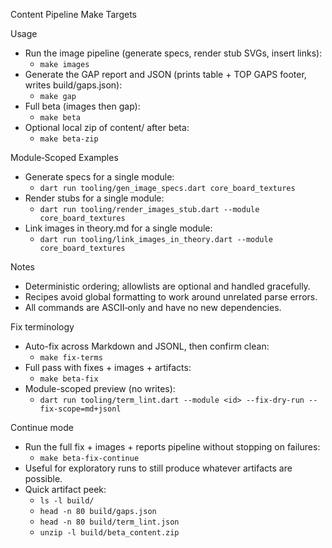 Content Pipeline Make Targets

Usage
- Run the image pipeline (generate specs, render stub SVGs, insert links):
  - `make images`
- Generate the GAP report and JSON (prints table + TOP GAPS footer, writes build/gaps.json):
  - `make gap`
- Full beta (images then gap):
  - `make beta`
- Optional local zip of content/ after beta:
  - `make beta-zip`

Module‑Scoped Examples
- Generate specs for a single module:
  - `dart run tooling/gen_image_specs.dart core_board_textures`
- Render stubs for a single module:
  - `dart run tooling/render_images_stub.dart --module core_board_textures`
- Link images in theory.md for a single module:
  - `dart run tooling/link_images_in_theory.dart --module core_board_textures`

Notes
- Deterministic ordering; allowlists are optional and handled gracefully.
- Recipes avoid global formatting to work around unrelated parse errors.
- All commands are ASCII‑only and have no new dependencies.

Fix terminology
- Auto-fix across Markdown and JSONL, then confirm clean:
  - `make fix-terms`
- Full pass with fixes + images + artifacts:
  - `make beta-fix`
- Module-scoped preview (no writes):
  - `dart run tooling/term_lint.dart --module <id> --fix-dry-run --fix-scope=md+jsonl`

Continue mode
- Run the full fix + images + reports pipeline without stopping on failures:
  - `make beta-fix-continue`
- Useful for exploratory runs to still produce whatever artifacts are possible.
- Quick artifact peek:
  - `ls -l build/`
  - `head -n 80 build/gaps.json`
  - `head -n 80 build/term_lint.json`
  - `unzip -l build/beta_content.zip`
